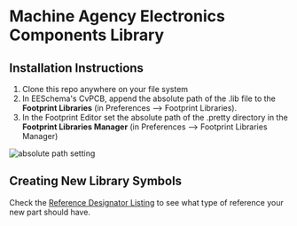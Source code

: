 # Machine Agency Electronics Components Library

## Installation Instructions

1. Clone this repo anywhere on your file system
1. In EESchema's CvPCB, append the absolute path of the .lib file to the **Footprint Libraries** (in Preferences --> Footprint Libraries).
1. In the Footprint Editor set the absolute path of the .pretty directory in the **Footprint Libraries Manager** (in Preferences --> Footprint Libraries Manager)

![absolute path setting](./readme_pic/add_symbol_library.png)

## Creating New Library Symbols

Check the [Reference Designator Listing](https://en.wikipedia.org/wiki/Reference_designator) to see what type of reference your new part should have.
